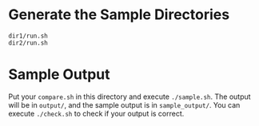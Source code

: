 # Generate the Sample Directories
```
dir1/run.sh
dir2/run.sh
```
# Sample Output
Put your ```compare.sh``` in this directory and execute ```./sample.sh```. The output will be in ```output/```, and the sample output is in ```sample_output/```. You can execute ```./check.sh``` to check if your output is correct.

